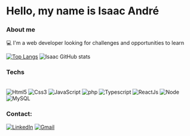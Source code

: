 # Hello, my name is Isaac André


### About me
💻 I'm a web developer looking for challenges and opportunities to learn

[![Top Langs](https://github-readme-stats.vercel.app/api/top-langs/?username=anuraghazra)](https://github.com/anuraghazra/github-readme-stats)
![Isaac GitHub stats](https://github-readme-stats.vercel.app/api?username=Zac597&show_icons=true&theme=transparent)

### Techs
<div style="display: inline_block"><br/>
 <img align="center" alt="Html5" src="https://img.shields.io/badge/HTML5-E34F26?style=for-the-badge&logo=html5&logoColor=white">
 <img align="center" alt="Css3" src="https://img.shields.io/badge/CSS3-1572B6?style=for-the-badge&logo=css3&logoColor=white">
 <img align="center" alt="JavaScript" src="https://img.shields.io/badge/JavaScript-F7DF1E?style=for-the-badge&logo=javascript&logoColor=black">
 <img align="center" alt="php" src="https://img.shields.io/badge/PHP-777BB4?style=for-the-badge&logo=php&logoColor=white">
 <img align="center" alt="Typescript" src="https://img.shields.io/badge/TypeScript-007ACC?style=for-the-badge&logo=typescript&logoColor=white">
 <img align="center" alt="ReactJs" src="https://img.shields.io/badge/React-20232A?style=for-the-badge&logo=react&logoColor=61DAFB">
 <img align="center" alt="Node" src="https://img.shields.io/badge/Node.js-43853D?style=for-the-badge&logo=node.js&logoColor=white">
 <img align="center" alt="MySQL" src="https://img.shields.io/badge/MySQL-005C84?style=for-the-badge&logo=mysql&logoColor=white">
 
</div>

### Contact:

[![LinkedIn](https://img.shields.io/badge/LinkedIn-0077B5?style=for-the-badge&logo=linkedin&logoColor=white)](https://www.linkedin.com/in/isaac-andr%C3%A9/)
[![Gmail](https://img.shields.io/badge/Gmail-D14836?style=for-the-badge&logo=gmail&logoColor=white)](https://mailto:isaaclima597@gmail.com/)
